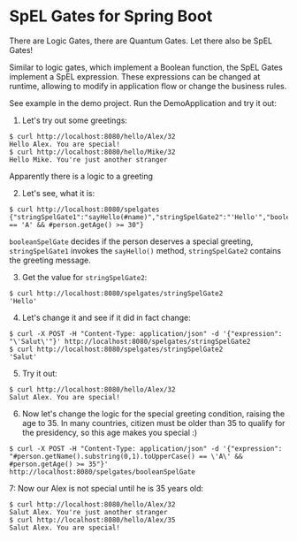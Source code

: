 # SpEL Gates for Spring Boot
There are Logic Gates, there are Quantum Gates. Let there also be SpEL Gates!

Similar to logic gates, which implement a Boolean function, the SpEL Gates implement a SpEL expression.
These expressions can be changed at runtime, allowing to modify in application flow or change the business rules.

See example in the demo project. Run the DemoApplication and try it out:

1. Let's try out some greetings:
```
$ curl http://localhost:8080/hello/Alex/32
Hello Alex. You are special!
$ curl http://localhost:8080/hello/Mike/32
Hello Mike. You're just another stranger
```
Apparently there is a logic to a greeting

2. Let's see, what it is:
```
$ curl http://localhost:8080/spelgates
{"stringSpelGate1":"sayHello(#name)","stringSpelGate2":"'Hello'","booleanSpelGate":"#person.getName().substring(0,1).toUpperCase() == 'A' && #person.getAge() >= 30"}
```
`booleanSpelGate` decides if the person deserves a special greeting, `stringSpelGate1` invokes the `sayHello()` method, `stringSpelGate2` contains the greeting message.

3. Get the value for `stringSpelGate2`:
```
$ curl http://localhost:8080/spelgates/stringSpelGate2
'Hello'
```

4. Let's change it and see if it did in fact change:
```
$ curl -X POST -H "Content-Type: application/json" -d '{"expression": "\'Salut\'"}' http://localhost:8080/spelgates/stringSpelGate2
$ curl http://localhost:8080/spelgates/stringSpelGate2
'Salut'
```
5. Try it out:
```
$ curl http://localhost:8080/hello/Alex/32
Salut Alex. You are special!
```
6. Now let's change the logic for the special greeting condition, raising the age to 35. In many countries, citizen must be older than 35 to qualify for the presidency, so this age makes you special :)
```
$ curl -X POST -H "Content-Type: application/json" -d '{"expression": "#person.getName().substring(0,1).toUpperCase() == \'A\' && #person.getAge() >= 35"}' http://localhost:8080/spelgates/booleanSpelGate
```

7: Now our Alex is not special until he is 35 years old:
```
$ curl http://localhost:8080/hello/Alex/32
Salut Alex. You're just another stranger
$ curl http://localhost:8080/hello/Alex/35
Salut Alex. You are special!
```
